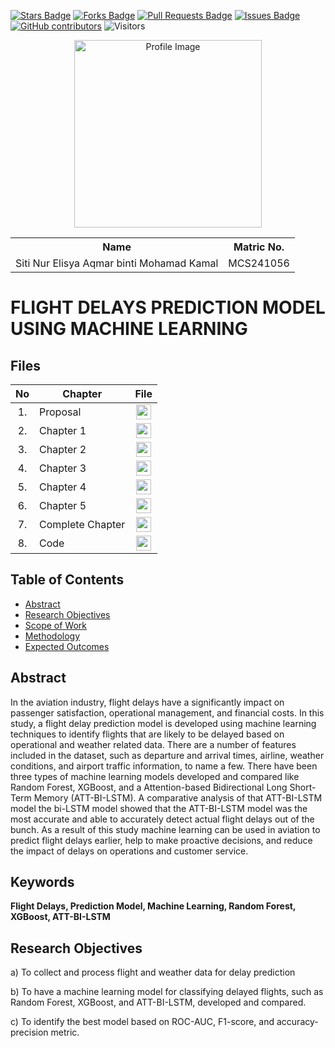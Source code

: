 
<a href="https://github.com/drshahizan/research-design/stargazers"><img src="https://img.shields.io/github/stars/drshahizan/research-design" alt="Stars Badge"/></a>
<a href="https://github.com/drshahizan/research-design/network/members"><img src="https://img.shields.io/github/forks/drshahizan/research-design" alt="Forks Badge"/></a>
<a href="https://github.com/drshahizan/research-design/pulls"><img src="https://img.shields.io/github/issues-pr/drshahizan/research-design" alt="Pull Requests Badge"/></a>
<a href="https://github.com/drshahizan/research-design"><img src="https://img.shields.io/github/issues/drshahizan/research-design" alt="Issues Badge"/></a>
<a href="https://github.com/drshahizan/research-design/graphs/contributors"><img alt="GitHub contributors" src="https://img.shields.io/github/contributors/drshahizan/research-design?color=2b9348"></a>
![Visitors](https://api.visitorbadge.io/api/visitors?path=https%3A%2F%2Fgithub.com%2Fdrshahizan%2BDM&labelColor=%23d9e3f0&countColor=%23697689&style=flat)

<p align="center">
  <img height="300px" src="" alt="Profile Image">
</p>

<table align="center">
  <tr>
    <th>Name</th>
    <th>Matric No.</th>
  </tr>
  <tr>
    <td>Siti Nur Elisya Aqmar binti Mohamad Kamal</td>
    <td>MCS241056</td>
  </tr>
</table>

# FLIGHT DELAYS PREDICTION MODEL USING MACHINE LEARNING

## Files

| No  | Chapter     |                                                 File |
| :-: | ---------- | :---------------------------------------------------------------------------------------------------: |
|  1.  | Proposal | <a href="proposal/"><img src="pdf.svg" width="24px" height="24px"></a> |
|  2.  | Chapter 1 | <a href="CHAPTER 1 - ELISYA.pdf"><img src="pdf.svg" width="24px" height="24px"></a> |
|  3.  | Chapter 2 | <a href="CHAPTER 2 - ELISYA.pdf"><img src="pdf.svg" width="24px" height="24px"></a> |
|  4.  | Chapter 3 | <a href="CHAPTER 3 - ELISYA.pdf"><img src="pdf.svg" width="24px" height="24px"></a> |
|  5.  | Chapter 4 | <a href="CHAPTER 4 - ELISYA.pdf"><img src="pdf.svg" width="24px" height="24px"></a> |
|  6.  | Chapter 5 | <a href="CHAPTER 5 - ELISYA.pdf"><img src="pdf.svg" width="24px" height="24px"></a> |
|  7.  | Complete Chapter | <a href="Thesis_Siti Nur Elisya Aqmar binti Mohamad Kamal.pdf"><img src="pdf.svg" width="24px" height="24px"></a> |
|  8.  | Code | <a href="https://colab.research.google.com/drive/1pTbwUjSEs3O6TQxWFKCaz0cAh1bEodMI?usp=sharing"><img src="python_icon.png" width="24px" height="24px"></a> |


## Table of Contents
- [Abstract](#abstract)
- [Research Objectives](#research-objectives)
- [Scope of Work](#scope-of-work)
- [Methodology](#methodology)
- [Expected Outcomes](#expected-outcomes)

## Abstract

In the aviation industry, flight delays have a significantly impact on passenger satisfaction, operational management, and financial costs. In this study, a flight delay prediction model is developed using machine learning techniques to identify flights that are likely to be delayed based on operational and weather related data. There are a number of features included in the dataset, such as departure and arrival times, airline, weather conditions, and airport traffic information, to name a few. There have been three types of machine learning models developed and compared like Random Forest, XGBoost, and a Attention-based Bidirectional Long Short-Term Memory (ATT-BI-LSTM). A comparative analysis of that ATT-BI-LSTM model the bi-LSTM model showed that the ATT-BI-LSTM model was the most accurate and able to accurately detect actual flight delays out of the bunch. As a result of this study machine learning can be used in aviation to predict flight delays earlier, help to make proactive decisions, and reduce the impact of delays on operations and customer service. 



## Keywords

**Flight Delays, Prediction Model, Machine Learning, Random Forest, XGBoost, ATT-BI-LSTM**


## Research Objectives

a)	To collect and process flight and weather data for delay prediction

b)	To have a machine learning model for classifying delayed flights, such as Random Forest, XGBoost, and ATT-BI-LSTM, developed and compared.

c)	To identify the best model based on ROC-AUC, F1-score, and accuracy-precision metric.

